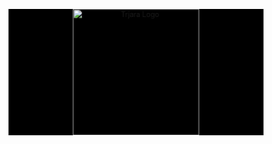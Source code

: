 <p align="center" style="background-color:#000;">
  <img src="https://trjara.com/static/images/main/logo.png" alt="Trjara Logo" width="250"/>
</p>
